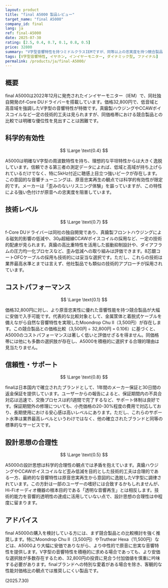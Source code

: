 ```yaml
---
layout: product
title: "final A5000 製品レビュー"
target_name: "final A5000"
company_id: final
lang: ja
ref: final-A5000
date: 2025-07-30
rating: [2.5, 0.4, 0.7, 0.1, 0.8, 0.5]
price: 32800
summary: "V字型音響特性を持つミドルクラスIEMですが、同等以上の忠実度を持つ競合製品が大幅に安価に存在するため、コストパフォーマンスの観点では推奨しにくい製品です。"
tags: [V字型音響特性, イヤホン, インイヤーモニター, ダイナミック型, ファイナル]
permalink: /products/ja/final-A5000/
---
```

## 概要

final A5000は2022年12月に発売されたインイヤーモニター（IEM）で、同社独自開発のf-Core DUドライバーを搭載しています。価格32,800円で、低音域と高音域を強調したV字型の音響特性が特徴です。真鍮製ハウジングやCCAWボイスコイルなど一定の技術的工夫は見られますが、同価格帯における競合製品との比較では明確な優位性を見出すことは困難です。

## 科学的有効性

$$ \Large \text{0.4} $$

A5000は明確なV字型の周波数特性を持ち、理想的な平坦特性からは大きく逸脱しています。信頼できる第三者の測定データによれば、低域と高域が持ち上げられているだけでなく、特に5kHz付近に聴感上目立つ強いピークが存在します。この意図的な音響チューニングは、原音忠実再生の観点では科学的有効性が限定的です。メーカーは「歪みのないリスニング体験」を謳っていますが、この特性による強い色付けが原音への忠実度を阻害しています。

## 技術レベル

$$ \Large \text{0.7} $$

f-Core DUドライバーは同社の独自開発であり、真鍮製フロントハウジングによる磁気的影響の低減や、30μ超細線CCAWボイスコイルの採用など、一定の技術的配慮が見られます。真鍮の高比重特性を活用した振動抑制設計や、ダイアフラムの圧力均一化プロセスなど、歪み低減への取り組みは評価できます。8芯銀コートOFCケーブルの採用も技術的には妥当な選択です。ただし、これらの技術は業界最高水準とまでは言えず、他社製品でも類似の技術的アプローチが採用されています。

## コストパフォーマンス

$$ \Large \text{0.1} $$

価格32,800円に対し、より原音忠実性に優れた音響性能を持つ競合製品が大幅に安価で入手可能です。代表的な比較対象として、金属筐体と着脱式ケーブルを備えながら自然な音響特性を実現したMoondrop Chu II（3,500円）が存在します。この競合製品との価格比較（3,500円 ÷ 32,800円 = 0.106）に基づくと、A5000のコストパフォーマンスは著しく低いと評価せざるを得ません。同価格帯には他にも多数の選択肢が存在し、A5000を積極的に選択する合理的理由は見当たりません。

## 信頼性・サポート

$$ \Large \text{0.8} $$

finalは日本国内で確立されたブランドとして、1年間のメーカー保証と30日間の返金保証を提供しています。ユーザーからの報告によると、保証期間内の不具合対応は迅速で、交換プロセスは約1週間で完了するなど、サポート体制は良好です。保証期間外の修理についても、小売価格の20-30%程度の費用で対応しており、長期使用における安心感は高いレベルにあります。ただし、これらのサポート水準は業界最高レベルというわけではなく、他の確立されたブランドと同等の標準的なサービスです。

## 設計思想の合理性

$$ \Large \text{0.5} $$

A5000の設計思想は科学的合理性の観点では矛盾を抱えています。真鍮ハウジングやCCAWボイスコイルなど歪み低減を目的とした技術的工夫は合理的である一方、最終的な音響特性は原音忠実再生から意図的に逸脱したV字型に調律されています。この方針は一部のユーザーの嗜好には合致するかもしれませんが、Hi-Fiオーディオ機器の根本目的である「透明な音響再生」とは相反します。技術的能力を音響的透明性の達成に活用していない点で、設計思想の合理性は中程度に留まります。

## アドバイス

final A5000の購入を検討している方には、まず競合製品との比較検討を強く推奨します。特にMoondrop Chu II（3,500円）やTruthear Hexa（11,500円）などは、A5000より大幅に安価でありながら、より中性的で原音に忠実な音響特性を提供します。V字型の音響特性を積極的に求める場合であっても、より安価な選択肢が多数存在するため、32,800円の投資に見合う付加価値を慎重に吟味する必要があります。finalブランドへの特別な愛着がある場合を除き、客観的な性能対価格比の観点では推奨しにくい製品です。

(2025.7.30)
